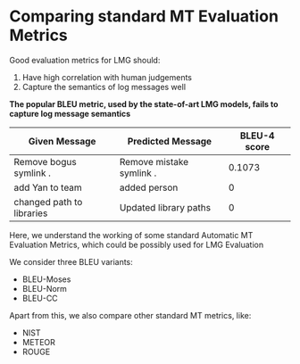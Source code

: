 # Comparing standard MT Evaluation Metrics
Good evaluation metrics for LMG should:
1. Have high correlation with human judgements
2. Capture the semantics of log messages well

**The popular BLEU metric, used by the state-of-art LMG models, fails to capture log message semantics**

| Given Message | Predicted Message | BLEU-4 score |
| ------------- | ----------------- |------------- |
| Remove bogus symlink .  | Remove mistake symlink .  | 0.1073 |
| add Yan to team  | added person  | 0 |
| changed path to libraries | Updated library paths | 0 |


Here, we understand the working of some standard Automatic MT Evaluation Metrics, which could be possibly used for LMG Evaluation

We consider three BLEU variants:
- BLEU-Moses
- BLEU-Norm
- BLEU-CC

Apart from this, we also compare other standard MT metrics, like:
* NIST
* METEOR
* ROUGE

